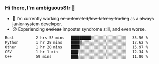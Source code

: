 ### Hi there, I'm ambiguou~~s~~Str 👋

<!--
**ambiguoustexture/ambiguoustexture** is a ✨ _special_ ✨ repository because its `README.md` (this file) appears on your GitHub profile.

Here are some ideas to get you started:
-->
- 🔭 I’m currently working ~~on automated/low-latency trading~~ as a ~~always junior system~~ developer.
- :worried: Experiencing ~~endless~~ imposter syndrome still, and even worse.

<!--START_SECTION:waka-->

```txt
Rust          2 hrs 58 mins   █████████░░░░░░░░░░░░░░░░   35.56 %
Python        1 hr 28 mins    ████▒░░░░░░░░░░░░░░░░░░░░   17.62 %
Other         1 hr 20 mins    ████░░░░░░░░░░░░░░░░░░░░░   15.97 %
CSV           1 hr 1 min      ███░░░░░░░░░░░░░░░░░░░░░░   12.34 %
C++           59 mins         ███░░░░░░░░░░░░░░░░░░░░░░   11.80 %
```

<!--END_SECTION:waka-->
